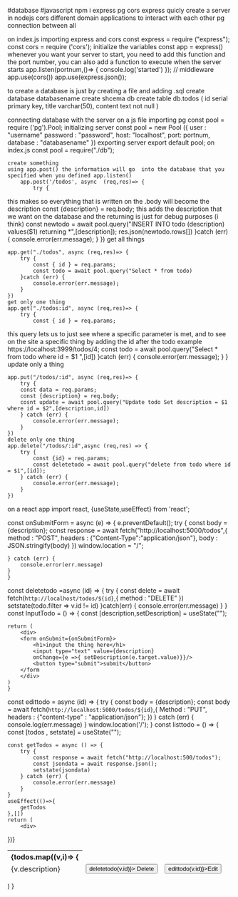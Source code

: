 #database #javascript 
npm i express pg cors
    express
        quicly create a server in nodejs
    cors 
        different domain applications to interact with each other 
    pg 
        connection between all

on index.js
importing express and cors
    const express = require ("express");
    const cors = require ('cors');
initialize the variables
    const app = express()
whenever you want your server to start, you need to add this function and the port number, you can also add a function to execute when the server starts
    app.listen(portnum,()=> {
        console.log('started')
    });
    // middleware
    app.use(cors())
    app.use(express.json());


to create a database is just by creating a file and adding .sql
    create database databasename
    create shcema db
    create table db.todos (
        id serial primary key,
        title varchar(50),
        content text not null
    )

connecting database with the server
on a js file 
importing pg 
    const pool = require ('pg').Pool;
initializing server
    const pool = new Pool ({
        user : "username"
        password : "password",
        host: "localhost",
        port: portnum,
        database : "databasename"
    })
exporting server
    export default pool;
    on index.js
        const pool = require("./db");

    create something
    using app.post() the information will go  into the database that you specified when you defined app.listen()
        app.post('/todos', async  (req,res)=> {
            try {
this makes so everything that is written on the .body will become the description
                const {description} = req.body;
this adds the description that we want on the database
and the returning is just for debug purposes (i think)
                const newtodo = await pool.query("INSERT INTO todo (description) values($1) returning *",[description]);
            res.json(newtodo.rows[])
            }catch (err) {
                console.error(err.message);
            }
        })
    get all things


    app.get("./todos", async (req,res)=> {
        try {
            const { id } = req.params;
            const todo = await pool.query("Select * from todo)
        }catch (err) {
            console.error(err.message);
        }
    })
    get only one thing
    app.get("./todos:id", async (req,res)=> {
        try {
            const { id } = req.params;
this query lets us to just see where a specific parameter is met, and to see on the site a specific thing by adding the id after the todo
example https://localhost:3999/todos/4;
            const todo = await pool.query("Select * from todo where id = $1 ",[id])
        }catch (err) {
            console.error(err.message);
        }
    }
    update only a thing

    app.put("/todos/:id", async (req,res)=> {
        try {
        const data = req.params;
        const {description} = req.body;
        cosnt update = await pool.query("Update todo Set description = $1 where id = $2",[description,id]) 
        } catch (err) {
            console.error(err.message);
        }
    })
    delete only one thing
    app.delete("/todos/:id",async (req,res) => {
        try {
            const {id} = req.params;
            const deletetodo = await pool.query("delete from todo where id = $1",[id]);
        } catch (err) {
            console.error(err.message);
        }
    }) 
    
on a react app 
import react, {useState,useEffect} from 'react';

const onSubmitForm = async (e) => {
    e.preventDefault();
    try {
    const body = {description};
    const response = await fetch("http://localhost:5000/todos",{
        method : "POST",
        headers : {"Content-Type":"application/json"},
        body : JSON.stringify(body)
    })
    window.location = "/";

    } catch (err) {
        console.error(err.message)
    }
    }
const deletetodo =async (id) => {
    try {
        const delete = await fetch(`http://localhost/todos/${id}`,{
            method : "DELETE"
        })
        setstate(todo.filter => v.id != id)
    }catch(err) {
    console.error(err.message)
    }
    }
const InputTodo = () => {
    const [description,setDescription] = useState("");

    return (
        <div>
        <form onSubmit={onSubmitForm}> 
            <h1>input the thing here</h1>
            <input type="text" value={description}  
            onChange={e =>{ setDescription(e.target.value)}}/> 
            <button type="submit">submit</button>
        </form
        </div>
    )
    }   
const edittodo = async (id) => {
    try {
        const body = {description};
        const body = await fetch(`http://localhost:5000/todos/${id}`,{
            Method : "PUT",
            headers : {"content-type" : "application/json"};
        }) 
    } catch (err) {
        console.log(err.message) 
    }
    window.location('/');
} 
const listtodo = () => {
    const [todos , setstate] = useState(""); 

    const getTodos = async () => {
        try {
            const response = await fetch("http://localhost:500/todos");
            const jsondata = await response.json();
            setstate(jsondata)
        } catch (err) {
            console.error(err.message)
        }
    }
    useEffect(()=>{
        getTodos
    },[])
    return (
        <div>
  <table class="table">
    <thead>
      <tr>
        <th>{todos.map((v,i)=> {
            <tr key={v.id}>
            <td>
            {v.description}
            </td>
            <td>
            <button onclick={()=> deletetodo(v.id)}> Delete
            </button>
            </td>
            <td>
            <button onclick={()=> edittodo(v.id)}>Edit</button>
            </td>
            </tr>
        })}</th>
      </tr>
    </thead>

  </table>
        </div>
    )
}